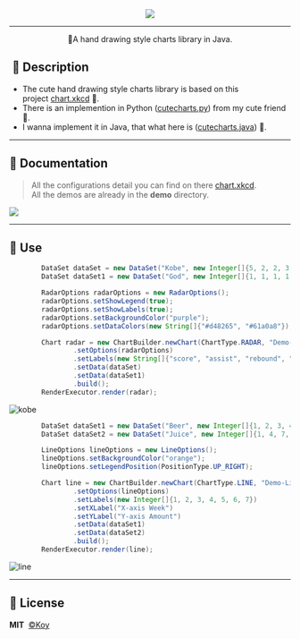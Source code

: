 <div align=center>
    <img src="https://user-images.githubusercontent.com/19553554/66697551-27384b00-ed09-11e9-9fe8-210918fdeb77.png">
</div>


-----

<p align=center>🎨A hand drawing style charts library in Java.</p>

##  📣 Description

- The cute hand drawing style charts library is based on this project [chart.xkcd](https://github.com/timqian/chart.xkcd) :rocket:.
- There is an implemention in Python ([cutecharts.py](https://github.com/cutecharts/cutecharts.py)) from my cute friend :dog:.
- I wanna implement it in Java, that what here is ([cutecharts.java](https://github.com/cutecharts/cutecharts.java)) 🎨.



---

##  🔖 Documentation

> All the configurations detail you can find on there [chart.xkcd](https://timqian.com/chart.xkcd/).  
> All the demos are already in the **demo**  directory.




<img src=https://user-images.githubusercontent.com/33706142/77919719-1e93fb00-72d0-11ea-8116-e2aa4a89d64a.png />  




---

## 📝 Use
```java
        DataSet dataSet = new DataSet("Kobe", new Integer[]{5, 2, 2, 3, 1, 4});
        DataSet dataSet1 = new DataSet("God", new Integer[]{1, 1, 1, 1, 1, 1});

        RadarOptions radarOptions = new RadarOptions();
        radarOptions.setShowLegend(true);
        radarOptions.setShowLabels(true);
        radarOptions.setBackgroundColor("purple");
        radarOptions.setDataColors(new String[]{"#d48265", "#61a0a8"});

        Chart radar = new ChartBuilder.newChart(ChartType.RADAR, "Demo-Radar")
                .setOptions(radarOptions)
                .setLabels(new String[]{"score", "assist", "rebound", "block", "steal", "shootRate"})
                .setData(dataSet)
                .setData(dataSet1)
                .build();
        RenderExecutor.render(radar);
```  

![kobe](https://user-images.githubusercontent.com/33706142/78035089-34222700-739b-11ea-95ad-366ca54ad656.png)  


```java
        DataSet dataSet1 = new DataSet("Beer", new Integer[]{1, 2, 3, 4, 2, 5, 4});
        DataSet dataSet2 = new DataSet("Juice", new Integer[]{1, 4, 7, 4, 1, 3, 2});

        LineOptions lineOptions = new LineOptions();
        lineOptions.setBackgroundColor("orange");
        lineOptions.setLegendPosition(PositionType.UP_RIGHT);

        Chart line = new ChartBuilder.newChart(ChartType.LINE, "Demo-Line")
                .setOptions(lineOptions)
                .setLabels(new Integer[]{1, 2, 3, 4, 5, 6, 7})
                .setXLabel("X-axis Week")
                .setYLabel("Y-axis Amount")
                .setData(dataSet1)
                .setData(dataSet2)
                .build();
        RenderExecutor.render(line);
```

![line](https://user-images.githubusercontent.com/33706142/77851369-69980a80-720b-11ea-885b-a39fc54d83d9.png)



---

## 📃 License

**MIT**  [©Koy](https://github.com/Koooooo-7)
